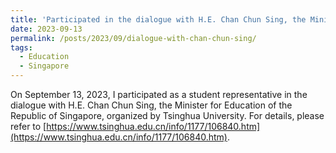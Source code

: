 ```yaml
---
title: 'Participated in the dialogue with H.E. Chan Chun Sing, the Minister for Education of Singapore.'
date: 2023-09-13
permalink: /posts/2023/09/dialogue-with-chan-chun-sing/
tags:
  - Education
  - Singapore
---
```


On September 13, 2023, I participated as a student representative in the dialogue with H.E. Chan Chun Sing, the Minister for Education of the Republic of Singapore, organized by Tsinghua University. 
For details, please refer to [https://www.tsinghua.edu.cn/info/1177/106840.htm](https://www.tsinghua.edu.cn/info/1177/106840.htm).

<!-- Headings are cool
======

You can have many headings
======

Aren't headings cool?
------ -->